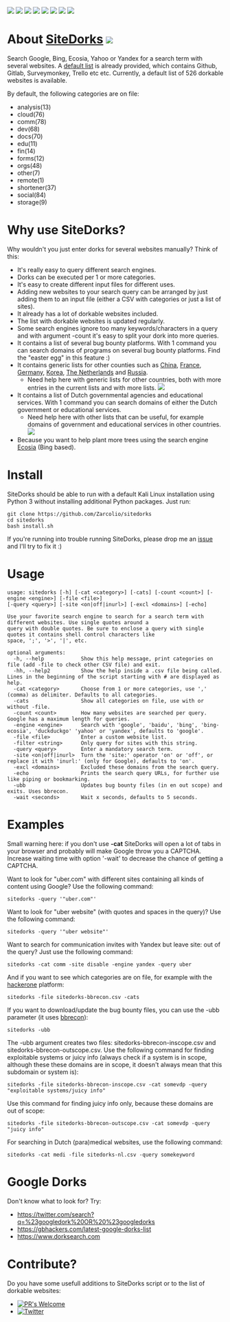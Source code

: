 ![](https://img.shields.io/github/license/Zarcolio/sitedorks) ![](https://badges.pufler.dev/visits/Zarcolio/sitedorks) ![](https://img.shields.io/github/stars/Zarcolio/sitedorks) ![](https://img.shields.io/github/forks/Zarcolio/sitedorks) ![](https://img.shields.io/github/issues/Zarcolio/sitedorks) ![](https://img.shields.io/github/issues-closed-raw/Zarcolio/sitedorks)  ![](https://img.shields.io/github/issues-pr/Zarcolio/sitedorks) ![](https://img.shields.io/github/issues-pr-closed-raw/Zarcolio/sitedorks)

# About [SiteDorks](https://github.com/Zarcolio/sitedorks) ![](https://img.shields.io/static/v1?label=&message=Help%20wanted&color=green)

Search Google, Bing, Ecosia, Yahoo or Yandex for a search term with several websites. A [default list](https://github.com/Zarcolio/sitedorks/blob/master/csv/sitedorks.csv) is already provided, which contains Github, Gitlab, Surveymonkey, Trello etc etc. Currently, a default list of 526 dorkable websites is available.

By default, the following categories are on file: 

* analysis(13)
* cloud(76) 
* comm(78)
* dev(68)
* docs(70)
* edu(11)
* fin(14)
* forms(12)
* orgs(48)
* other(7)
* remote(1)
* shortener(37)
* social(84)
* storage(9)

# Why use SiteDorks?
Why wouldn't you just enter dorks for several websites manually? Think of this:
* It's really easy to query different search engines.
* Dorks can be executed per 1 or more categories.
* It's easy to create different input files for different uses.
* Adding new websites to your search query can be arranged by just adding them to an input file (either a CSV with categories or just a list of sites).
* It already has a lot of dorkable websites included.
* The list with dorkable websites is updated regularly.
* Some search engines ignore too many keywords/characters in a query and with argument -count it's easy to split your dork into more queries.
* It contains a list of several bug bounty platforms. With 1 command you can search domains of programs on several bug bounty platforms. Find the "easter egg" in this feature :)
* It contains generic lists for other counties such as [China](https://github.com/Zarcolio/sitedorks/blob/master/csv/sitedorks-cn.csv), [France](https://github.com/Zarcolio/sitedorks/blob/master/csv/sitedorks-fr.csv), [Germany](https://github.com/Zarcolio/sitedorks/blob/master/csv/sitedorks-de.csv), [Korea](https://github.com/Zarcolio/sitedorks/blob/master/csv/sitedorks-kr.csv), [The Netherlands](https://github.com/Zarcolio/sitedorks/blob/master/csv/sitedorks-nl.csv) and [Russia](https://github.com/Zarcolio/sitedorks/blob/master/csv/sitedorks-ru.csv).
  * Need help here with generic lists for other countries, both with more entries in the current lists and with more lists. ![](https://img.shields.io/static/v1?label=&message=Help%20wanted&color=green)
* It contains a list of Dutch governmental agencies and educational services. With 1 command you can search domains of either the Dutch government or educational services.
  * Need help here with other lists that can be useful, for example domains of government and educational services in other countries. ![](https://img.shields.io/static/v1?label=&message=Help%20wanted&color=green)
* Because you want to help plant more trees using the search engine [Ecosia](https://www.ecosia.org) (Bing based).

# Install
SiteDorks should be able to run with a default Kali Linux installation using Python 3 without installing additional Python packages.
Just run:
```
git clone https://github.com/Zarcolio/sitedorks
cd sitedorks
bash install.sh
```
If you're running into trouble running SiteDorks, please drop me an [issue](https://github.com/Zarcolio/sitedorks/issues) and I'll try to fix it :)

# Usage
```
usage: sitedorks [-h] [-cat <category>] [-cats] [-count <count>] [-engine <engine>] [-file <file>]
[-query <query>] [-site <on|off|inurl>] [-excl <domains>] [-echo]

Use your favorite search engine to search for a search term with different websites. Use single quotes around a
query with double quotes. Be sure to enclose a query with single quotes it contains shell control characters like
space, ';', '>', '|', etc.

optional arguments:
  -h, --help            Show this help message, print categories on file (add -file to check other CSV file) and exit.
  -hh, --help2          Show the help inside a .csv file being called. Lines in the beginning of the script starting with # are displayed as help.
  -cat <category>       Choose from 1 or more categories, use ',' (comma) as delimiter. Defaults to all categories.
  -cats                 Show all categories on file, use with or without -file.
  -count <count>        How many websites are searched per query. Google has a maximum length for queries.
  -engine <engine>      Search with 'google', 'baidu', 'bing', 'bing-ecosia', 'duckduckgo' 'yahoo' or 'yandex', defaults to 'google'.
  -file <file>          Enter a custom website list.
  -filter <string>      Only query for sites with this string.
  -query <query>        Enter a mandatory search term.
  -site <on|off|inurl>  Turn the 'site:' operator 'on' or 'off', or replace it with 'inurl:' (only for Google), defaults to 'on'.
  -excl <domains>       Excluded these domains from the search query.
  -echo                 Prints the search query URLs, for further use like piping or bookmarking.
  -ubb                  Updates bug bounty files (in en out scope) and exits. Uses bbrecon.
  -wait <seconds>       Wait x seconds, defaults to 5 seconds.
```

# Examples
Small warning here: if you don't use **-cat** SiteDorks will open a lot of tabs in your browser and probably will make Google throw you a CAPTCHA. Increase waiting time with option '-wait' to decrease the chance of getting a CAPTCHA.

Want to look for "uber.com" with different sites containing all kinds of content using Google? Use the following command:
```
sitedorks -query '"uber.com"'
```
Want to look for "uber website" (with quotes and spaces in the query)? Use the following command:
```
sitedorks -query '"uber website"'
```
Want to search for communication invites with Yandex but leave site: out of the query? Just use the following command:
```
sitedorks -cat comm -site disable -engine yandex -query uber
```
And if you  want to see which categories are on file, for example with the [hackerone](https://www.hackerone.com) platform:
```
sitedorks -file sitedorks-bbrecon.csv -cats
```
If you want to download/update the bug bounty files, you can use the -ubb parameter (it uses [bbrecon](https://github.com/serain/bbrecon)):
```
sitedorks -ubb
```
The -ubb argument creates two files: sitedorks-bbrecon-inscope.csv and sitedorks-bbrecon-outscope.csv.
Use the following command for finding exploitable systems or juicy info (always check if a system is in scope, although these these domains are in scope, it doesn't always mean that this subdomain or system is):
```
sitedorks -file sitedorks-bbrecon-inscope.csv -cat somevdp -query "exploitable systems/juicy info"
```
Use this command for finding juicy info only, because these domains are out of scope:
```
sitedorks -file sitedorks-bbrecon-outscope.csv -cat somevdp -query "juicy info"
```
For searching in Dutch (para)medical websites, use the following command:
```
sitedorks -cat medi -file sitedorks-nl.csv -query somekeyword
```

# Google Dorks
Don't know what to look for? 
Try:
* https://twitter.com/search?q=%23googledork%20OR%20%23googledorks
* https://gbhackers.com/latest-google-dorks-list
* https://www.dorksearch.com

# Contribute?
Do you have some usefull additions to SiteDorks script or to the list of dorkable websites:

* [![PR's Welcome](https://img.shields.io/badge/PRs-welcome-brightgreen.svg?style=flat)](https://github.com/Zarcolio/sitedorks/pulls) 
* [![Twitter](https://img.shields.io/twitter/url/https/twitter.com/zarcolio.svg?style=social&label=Contact%20me)](https://twitter.com/zarcolio)
